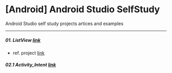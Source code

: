 # [Android] Android Studio SelfStudy
Android Studio self study projects artices and examples

- - -

##### 01. ListView [link](https://github.com/RicheyHans/-Android-AndroidStudio_SelfStudy/blob/master/Chapters/01_ListView/01_ListView.md)
  * ref. project [link](https://github.com/RicheyHans/-Android-Android_Studio_Lecture/blob/master/Lecture/170919/170919_Android.md)

##### 02.1 Activity_Intent [link](https://github.com/RicheyHans/-Android-AndroidStudio_SelfStudy/blob/master/Chapters/02_Activity/02_01_Activity_Intent.md)
